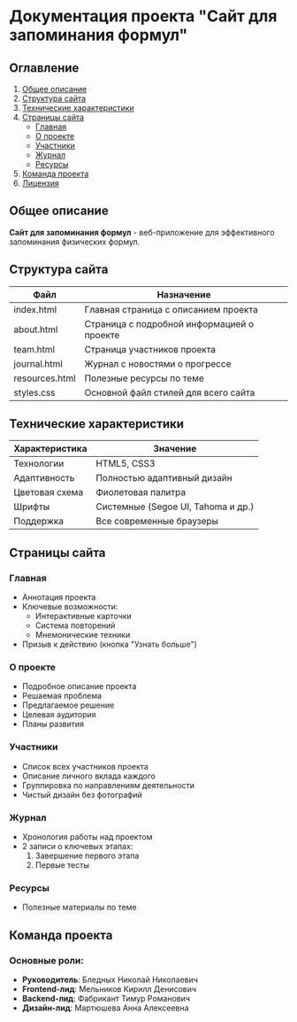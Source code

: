 # Документация проекта "Сайт для запоминания формул"

## Оглавление
1. [Общее описание](#общее-описание)
2. [Структура сайта](#структура-сайта)
3. [Технические характеристики](#технические-характеристики)
4. [Страницы сайта](#страницы-сайта)
   - [Главная](#главная)
   - [О проекте](#о-проекте)
   - [Участники](#участники)
   - [Журнал](#журнал)
   - [Ресурсы](#ресурсы)
5. [Команда проекта](#команда-проекта)
6. [Лицензия](#лицензия)

## Общее описание
**Сайт для запоминания формул** - веб-приложение для эффективного запоминания физических формул.

## Структура сайта

| Файл           | Назначение                              |
|----------------|-----------------------------------------|
| index.html     | Главная страница с описанием проекта    |
| about.html     | Страница с подробной информацией о проекте |
| team.html      | Страница участников проекта            |
| journal.html   | Журнал с новостями о прогрессе         |
| resources.html | Полезные ресурсы по теме               |
| styles.css     | Основной файл стилей для всего сайта    |


## Технические характеристики
| Характеристика       | Значение                          |
|----------------------|-----------------------------------|
| Технологии           | HTML5, CSS3                       |
| Адаптивность         | Полностью адаптивный дизайн       |
| Цветовая схема       | Фиолетовая палитра                |
| Шрифты               | Системные (Segoe UI, Tahoma и др.)|
| Поддержка           | Все современные браузеры          |

## Страницы сайта

### Главная
- Аннотация проекта
- Ключевые возможности:
  - Интерактивные карточки
  - Система повторений
  - Мнемонические техники
- Призыв к действию (кнопка "Узнать больше")

### О проекте
- Подробное описание проекта
- Решаемая проблема
- Предлагаемое решение
- Целевая аудитория
- Планы развития

### Участники
- Список всех участников проекта
- Описание личного вклада каждого
- Группировка по направлениям деятельности
- Чистый дизайн без фотографий

### Журнал
- Хронология работы над проектом
- 2 записи о ключевых этапах:
  1. Завершение первого этапа
  2. Первые тесты

### Ресурсы
- Полезные материалы по теме

## Команда проекта
### Основные роли:
- **Руководитель**: Бледных Николай Николаевич
- **Frontend-лид**: Мельников Кирилл Денисович
- **Backend-лид**: Фабрикант Тимур Романович
- **Дизайн-лид**: Мартюшева Анна Алексеевна